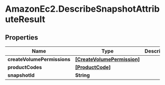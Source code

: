 # AmazonEc2.DescribeSnapshotAttributeResult

## Properties

Name | Type | Description | Notes
------------ | ------------- | ------------- | -------------
**createVolumePermissions** | [**[CreateVolumePermission]**](CreateVolumePermission.md) |  | [optional] 
**productCodes** | [**[ProductCode]**](ProductCode.md) |  | [optional] 
**snapshotId** | **String** |  | [optional] 


